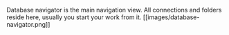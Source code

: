 Database navigator is the main navigation view. All connections and folders reside here, usually you start your work from it.
[[images/database-navigator.png]]